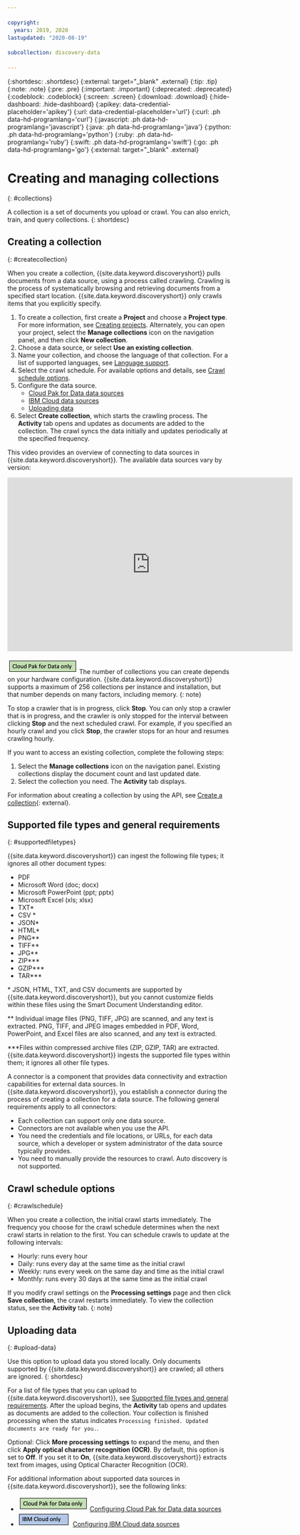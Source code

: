 ```yaml
---

copyright:
  years: 2019, 2020
lastupdated: "2020-08-19"

subcollection: discovery-data

---
```


{:shortdesc: .shortdesc}
{:external: target="_blank" .external}
{:tip: .tip}
{:note: .note}
{:pre: .pre}
{:important: .important}
{:deprecated: .deprecated}
{:codeblock: .codeblock}
{:screen: .screen}
{:download: .download}
{:hide-dashboard: .hide-dashboard}
{:apikey: data-credential-placeholder='apikey'} 
{:url: data-credential-placeholder='url'}
{:curl: .ph data-hd-programlang='curl'}
{:javascript: .ph data-hd-programlang='javascript'}
{:java: .ph data-hd-programlang='java'}
{:python: .ph data-hd-programlang='python'}
{:ruby: .ph data-hd-programlang='ruby'}
{:swift: .ph data-hd-programlang='swift'}
{:go: .ph data-hd-programlang='go'}
{:external: target="_blank" .external}


# Creating and managing collections
{: #collections}

<!-- c/s help for the *Managing collections* page. Do not delete. -->

A collection is a set of documents you upload or crawl. You can also enrich, train, and query collections.
{: shortdesc}


## Creating a collection
{: #createcollection}

When you create a collection, {{site.data.keyword.discoveryshort}} pulls documents from a data source, using a process called crawling. Crawling is the process of systematically browsing and retrieving documents from a specified start location. {{site.data.keyword.discoveryshort}} only crawls items that you explicitly specify.

1. To create a collection, first create a **Project** and choose a **Project type**. For more information, see [Creating projects](/docs/discovery-data?topic=discovery-data-projects). Alternately, you can open your project, select the **Manage collections** icon on the navigation panel, and then click **New collection**. 
1. Choose a data source, or select **Use an existing collection**.
1. Name your collection, and choose the language of that collection. For a list of supported languages, see [Language support](/docs/discovery-data?topic=discovery-data-language-support).
1. Select the crawl schedule. For available options and details, see [Crawl schedule options](/docs/discovery-data?topic=discovery-data-collections#crawlschedule).
1. Configure the data source.
   -  [Cloud Pak for Data data sources](/docs/discovery-data?topic=discovery-data-collection-types)
   -  [IBM Cloud data sources](/docs/discovery-data?topic=discovery-data-sources)
   -  [Uploading data](/docs/discovery-data?topic=discovery-data-collections#upload-data)
1. Select **Create collection**, which starts the crawling process. The **Activity** tab opens and updates as documents are added to the collection. The crawl syncs the data initially and updates periodically at the specified frequency.

This video provides an overview of connecting to data sources in {{site.data.keyword.discoveryshort}}. The available data sources vary by version:

<iframe class="embed-responsive-item" id="youtubeplayer" title="Watson Discovery - Connect to the data source you want" type="text/html" width="640" height="390" src="https://www.youtube.com/embed/MPCOwMgn1p4" frameborder="0" webkitallowfullscreen mozallowfullscreen allowfullscreen> </iframe>

![Cloud Pak for Data only](images/cpdonly.png) The number of collections you can create depends on your hardware configuration. {{site.data.keyword.discoveryshort}} supports a maximum of 256 collections per instance and installation, but that number depends on many factors, including memory.
{: note}

To stop a crawler that is in progress, click **Stop**. You can only stop a crawler that is in progress, and the crawler is only stopped for the interval between clicking **Stop** and the next scheduled crawl. For example, if you specified an hourly crawl and you click **Stop**, the crawler stops for an hour and resumes crawling hourly.

If you want to access an existing collection, complete the following steps:

1. Select the **Manage collections** icon on the navigation panel. Existing collections display the document count and last updated date.
1. Select the collection you need. The **Activity** tab displays.

For information about creating a collection by using the API, see [Create a collection](https://{DomainName}/apidocs/discovery-data#createcollection){: external}.

## Supported file types and general requirements
{: #supportedfiletypes}

{{site.data.keyword.discoveryshort}} can ingest the following file types; it ignores all other document types:
   
   - PDF
   - Microsoft Word (doc; docx)
   - Microsoft PowerPoint (ppt; pptx)
   - Microsoft Excel (xls; xlsx)
   - TXT\*
   - CSV \*
   - JSON\*
   - HTML\* 
   - PNG\*\*
   - TIFF\*\*
   - JPG\*\*
   - ZIP\*\*\*
   - GZIP\*\*\*
   - TAR\*\*\*
    
\* JSON, HTML, TXT, and CSV documents are supported by {{site.data.keyword.discoveryshort}}, but you cannot customize fields within these files using the Smart Document Understanding editor.

\*\* Individual image files (PNG, TIFF, JPG) are scanned, and any text is extracted. PNG, TIFF, and JPEG images embedded in PDF, Word, PowerPoint, and Excel files are also scanned, and any text is extracted.

\*\*\*Files within compressed archive files (ZIP, GZIP, TAR) are extracted. {{site.data.keyword.discoveryshort}} ingests the supported file types within them; it ignores all other file types.

A connector is a component that provides data connectivity and extraction capabilities for external data sources. In {{site.data.keyword.discoveryshort}}, you establish a connector during the process of creating a collection for a data source. The following general requirements apply to all connectors:

-  Each collection can support only one data source.
-  Connectors are not available when you use the API.
-  You need the credentials and file locations, or URLs, for each data source, which a developer or system administrator of the data source typically provides.
-  You need to manually provide the resources to crawl. Auto discovery is not supported.

## Crawl schedule options
{: #crawlschedule}

When you create a collection, the initial crawl starts immediately. The frequency you choose for the crawl schedule determines when the next crawl starts in relation to the first. You can schedule crawls to update at the following intervals:
    
-  Hourly: runs every hour
-  Daily: runs every day at the same time as the initial crawl
-  Weekly: runs every week on the same day and time as the initial crawl
-  Monthly: runs every 30 days at the same time as the initial crawl

If you modify crawl settings on the **Processing settings** page and then click **Save collection**, the crawl restarts immediately. To view the collection status, see the **Activity** tab. 
{: note}

## Uploading data
{: #upload-data}

Use this option to upload data you stored locally. Only documents supported by {{site.data.keyword.discoveryshort}} are crawled; all others are ignored.
{: shortdesc}

For a list of file types that you can upload to {{site.data.keyword.discoveryshort}}, see [Supported file types and general requirements](/docs/discovery-data?topic=discovery-data-collections#supportedfiletypes). After the upload begins, the **Activity** tab opens and updates as documents are added to the collection. Your collection is finished processing when the status indicates `Processing finished. Updated documents are ready for you.`.

Optional: Click **More processing settings** to expand the menu, and then click **Apply optical character recognition (OCR)**. By default, this option is set to **Off**. If you set it to **On**, {{site.data.keyword.discoveryshort}} extracts text from images, using Optical Character Recognition (OCR).

For additional information about supported data sources in {{site.data.keyword.discoveryshort}}, see the following links:
- ![Cloud Pak for Data only](images/cpdonly.png) [Configuring Cloud Pak for Data data sources](/docs/discovery-data?topic=discovery-data-collection-types)
- ![IBM Cloud only](images/cloudonly.png) [Configuring IBM Cloud data sources](/docs/discovery-data?topic=discovery-data-sources)
